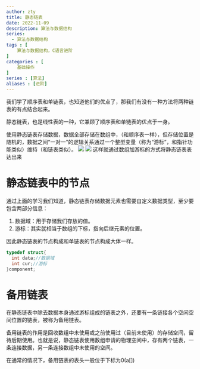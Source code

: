 ```yaml
---
author: zty
title: 静态链表
date: 2022-11-09
description: 算法与数据结构
series:
  - 算法与数据结构
tags : [
    算法与数据结构，C语言进阶
]
categories : [
    基础操作
]
series : [算法]
aliases : [进阶]
---
```

我们学了顺序表和单链表，也知道他们的优点了，那我们有没有一种方法将两种链表的有点结合起来。

<!--more-->
静态链表，也是线性表的一种，它兼顾了顺序表和单链表的优点于一身。

使用静态链表存储数据，数据全部存储在数组中，（和顺序表一样），但存储位置是随机的，数据之间“一对一”的逻辑关系通过一个整型变量（称为“游标”，和指针功能类似）维持（和链表类似）。
![](/images/创建的空数组.jpg)
![](/images/静态链表存储数据.jpg)
这样就通过数组加游标的方式将静态链表表达出来
# 静态链表中的节点
通过上面的学习我们知道，静态链表存储数据元素也需要自定义数据类型，至少要包含两部分信息：
1. 数据域：用于存储我们存放的值。
2. 游标：其实就相当于数组的下标，指向后继元素的位置。

因此静态链表的节点构成和单链表的节点构成大体一样。
```c
typedef struct{
  int data;//数据域
  int cur;//游标
}component;
```
# 备用链表
在静态链表中除去数据本身通过游标组成的链表之外，还要有一条链接各个空闲空间位置的链表，被称为备用链表。

备用链表的作用是回收数组中未使用或之前使用过（目前未使用）的存储空间，留待后期使用。也就是说，静态链表使用数组申请的物理空间中，存有两个链表，一条连接数据，另一条连接数组中未使用的空间。

在通常的情况下，备用链表的表头一般位于下标为0(a[])